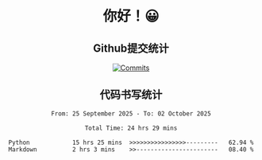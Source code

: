 <div align="center">
<h1>你好！😀</h1>

<h2>Github提交统计</h2>

[![Commits](https://github-readme-stats.ikunshare.com/api?username=ikun0014&include_all_commits=true&locale=cn&show_icons=true&bg_color=0,EC6C6C,FFD479,FFFC79,73FA79,73FDFF,D783FF)](https://github.com/ikun0014)

</div>



<div align="center">
<h2>代码书写统计</h2>
  
<!--START_SECTION:waka-->

```txt
From: 25 September 2025 - To: 02 October 2025

Total Time: 24 hrs 29 mins

Python            15 hrs 25 mins  >>>>>>>>>>>>>>>>---------   62.94 %
Markdown          2 hrs 3 mins    >>-----------------------   08.40 %
```

<!--END_SECTION:waka-->

</div>
